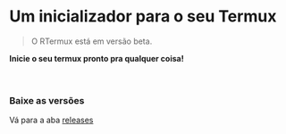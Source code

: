# Um inicializador para o seu Termux
> O RTermux está em versão beta.

**Inicie o seu termux pronto pra qualquer coisa!**
<br><br><br>

### Baixe as versões
Vá para a aba [releases]()
